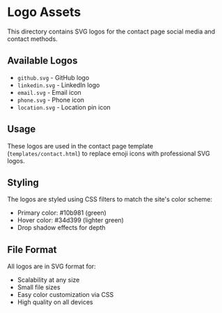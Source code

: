 # Logo Assets

This directory contains SVG logos for the contact page social media and contact methods.

## Available Logos

- `github.svg` - GitHub logo
- `linkedin.svg` - LinkedIn logo  
- `email.svg` - Email icon
- `phone.svg` - Phone icon
- `location.svg` - Location pin icon

## Usage

These logos are used in the contact page template (`templates/contact.html`) to replace emoji icons with professional SVG logos.

## Styling

The logos are styled using CSS filters to match the site's color scheme:
- Primary color: #10b981 (green)
- Hover color: #34d399 (lighter green)
- Drop shadow effects for depth

## File Format

All logos are in SVG format for:
- Scalability at any size
- Small file sizes
- Easy color customization via CSS
- High quality on all devices
